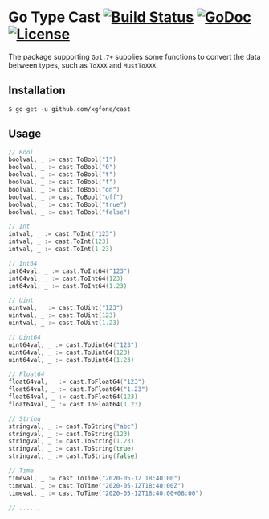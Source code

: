 # Go Type Cast [![Build Status](https://api.travis-ci.com/xgfone/cast.svg?branch=master)](https://travis-ci.com/github/xgfone/cast) [![GoDoc](https://pkg.go.dev/badge/github.com/xgfone/cast)](https://pkg.go.dev/github.com/xgfone/cast) [![License](https://img.shields.io/badge/License-Apache%202.0-blue.svg?style=flat-square)](https://raw.githubusercontent.com/xgfone/cast/master/LICENSE)

The package supporting `Go1.7+` supplies some functions to convert the data between types, such as `ToXXX` and `MustToXXX`.

## Installation
```shell
$ go get -u github.com/xgfone/cast
```

## Usage

```go
// Bool
boolval, _ := cast.ToBool("1")
boolval, _ := cast.ToBool("0")
boolval, _ := cast.ToBool("t")
boolval, _ := cast.ToBool("f")
boolval, _ := cast.ToBool("on")
boolval, _ := cast.ToBool("off")
boolval, _ := cast.ToBool("true")
boolval, _ := cast.ToBool("false")

// Int
intval, _ := cast.ToInt("123")
intval, _ := cast.ToInt(123)
intval, _ := cast.ToInt(1.23)

// Int64
int64val, _ := cast.ToInt64("123")
int64val, _ := cast.ToInt64(123)
int64val, _ := cast.ToInt64(1.23)

// Uint
uintval, _ := cast.ToUint("123")
uintval, _ := cast.ToUint(123)
uintval, _ := cast.ToUint(1.23)

// Uint64
uint64val, _ := cast.ToUint64("123")
uint64val, _ := cast.ToUint64(123)
uint64val, _ := cast.ToUint64(1.23)

// Float64
float64val, _ := cast.ToFloat64("123")
float64val, _ := cast.ToFloat64("1.23")
float64val, _ := cast.ToFloat64(123)
float64val, _ := cast.ToFloat64(1.23)

// String
stringval, _ := cast.ToString("abc")
stringval, _ := cast.ToString(123)
stringval, _ := cast.ToString(1.23)
stringval, _ := cast.ToString(true)
stringval, _ := cast.ToString(false)

// Time
timeval, _ := cast.ToTime("2020-05-12 18:40:00")
timeval, _ := cast.ToTime("2020-05-12T18:40:00Z")
timeval, _ := cast.ToTime("2020-05-12T18:40:00+08:00")

// ......
```
